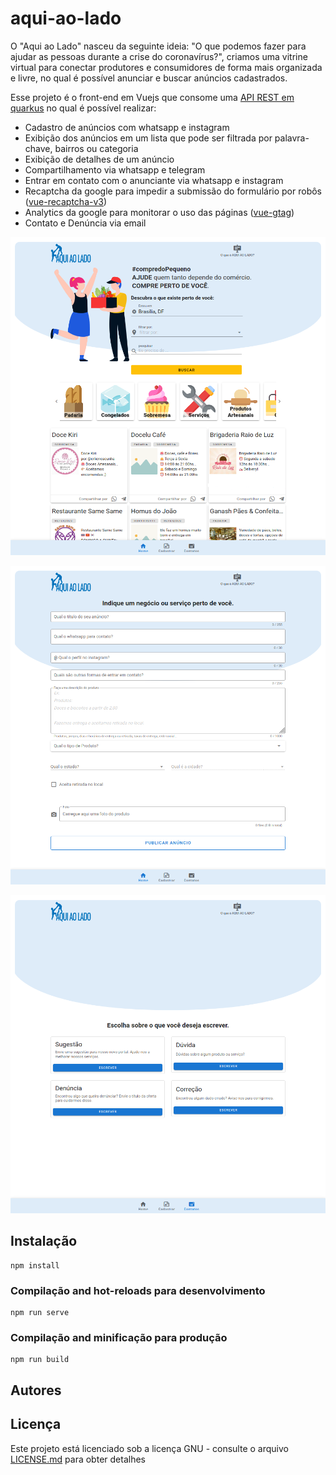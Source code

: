# aqui-ao-lado

O "Aqui ao Lado" nasceu da seguinte ideia: "O que podemos fazer para ajudar as pessoas durante a crise do coronavírus?", criamos uma vitrine virtual para conectar produtores e consumidores de forma mais organizada e livre, no qual é possível anunciar e buscar anúncios cadastrados.

Esse projeto é o front-end em Vuejs que consome uma [API REST em quarkus](https://github.com/HeptaTecnologia/aqui-ao-lado-api-quarkus) no qual é possível realizar:

* Cadastro de anúncios com whatsapp e instagram
* Exibição dos anúncios em um lista que pode ser filtrada por palavra-chave, bairros ou categoria
* Exibição de detalhes de um anúncio
* Compartilhamento via whatsapp e telegram
* Entrar em contato com o anunciante via whatsapp e instagram
* Recaptcha da google para impedir a submissão do formulário por robôs ([vue-recaptcha-v3](https://github.com/AurityLab/vue-recaptcha-v3))
* Analytics da google para monitorar o uso das páginas ([vue-gtag](https://github.com/MatteoGabriele/vue-gtag))
* Contato e Denúncia via email

![Home](https://github.com/HeptaTecnologia/aqui-ao-lado-vuejs/blob/master/Screenshot_2020-04-27%20Aqui%20ao%20Lado(1).png)

![Formulário de Cadastro](https://github.com/HeptaTecnologia/aqui-ao-lado-vuejs/blob/master/Screenshot_2020-04-27%20Aqui%20ao%20Lado(2).png)

![Contato](https://github.com/HeptaTecnologia/aqui-ao-lado-vuejs/blob/master/Screenshot_2020-04-27%20Aqui%20ao%20Lado(3).png)

## Instalação
```
npm install
```

### Compilação and hot-reloads para desenvolvimento
```
npm run serve
```

### Compilação and minificação para produção
```
npm run build
```

## Autores

## Licença
Este projeto está licenciado sob a licença GNU - consulte o arquivo [LICENSE.md](https://github.com/HeptaTecnologia/aqui-ao-lado-vuejs/blob/master/LICENSE) para obter detalhes

